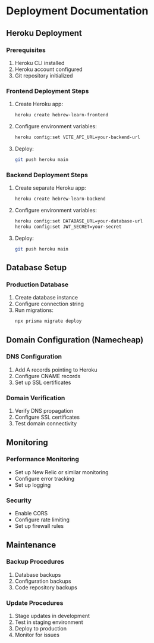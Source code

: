 # Deployment Documentation

## Heroku Deployment

### Prerequisites
1. Heroku CLI installed
2. Heroku account configured
3. Git repository initialized

### Frontend Deployment Steps
1. Create Heroku app:
   ```bash
   heroku create hebrew-learn-frontend
   ```

2. Configure environment variables:
   ```bash
   heroku config:set VITE_API_URL=your-backend-url
   ```

3. Deploy:
   ```bash
   git push heroku main
   ```

### Backend Deployment Steps
1. Create separate Heroku app:
   ```bash
   heroku create hebrew-learn-backend
   ```

2. Configure environment variables:
   ```bash
   heroku config:set DATABASE_URL=your-database-url
   heroku config:set JWT_SECRET=your-secret
   ```

3. Deploy:
   ```bash
   git push heroku main
   ```

## Database Setup

### Production Database
1. Create database instance
2. Configure connection string
3. Run migrations:
   ```bash
   npx prisma migrate deploy
   ```

## Domain Configuration (Namecheap)

### DNS Configuration
1. Add A records pointing to Heroku
2. Configure CNAME records
3. Set up SSL certificates

### Domain Verification
1. Verify DNS propagation
2. Configure SSL certificates
3. Test domain connectivity

## Monitoring

### Performance Monitoring
- Set up New Relic or similar monitoring
- Configure error tracking
- Set up logging

### Security
- Enable CORS
- Configure rate limiting
- Set up firewall rules

## Maintenance

### Backup Procedures
1. Database backups
2. Configuration backups
3. Code repository backups

### Update Procedures
1. Stage updates in development
2. Test in staging environment
3. Deploy to production
4. Monitor for issues
